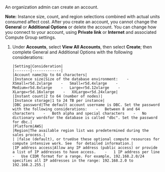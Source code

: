 
An organization admin can create an account.

**Note:** Instance size, count, and region selections combined with actual units consumed affect cost. After you create an account, you cannot change the **General** or **Additional Options** or delete the account. You can change how you connect to your account, using **Private link** or **Internet** and associated Compute Group settings.

1.  Under **Accounts**, select **View All Accounts**, then select **Create**; then complete General and Additional Options with the following considerations:

        |Setting|Consideration|
        |-------|-------------|
        |Account name|Up to 64 characters|
        |Instance size|Size of the database environment:    -   XSmall=r5d.2xlarge    -   Small=r5d.4xlarge    -   Medium=r5d.8xlarge    -   Large=r5d.12xlarge    -   XLarge=r5d.16xlarge    -   XXLarge=r5d.24xlarge|
        |Instant count|2 to 64 (number of nodes)|
        |Instance storage|1 to 24 TB per instance|
        |DBC password|The default account username is DBC. Set the password with the following considerations:    -   Between 8 and 64 characters    -   Both alpha and special characters    -   No dictionary wordsfor the database is called "dbc". Set the password for dbc.|
        |Platform|AWS|
        |Region|The available region list was predetermined during the sales process.|
        | |false (default), or trueUse these optional compute resources for compute intensive work. See  for detailed information.|
        |IP address access|Allow any IP address (public access) or provide a list of IP addresses to have access.    -   1 IP address per line    -   Use CIDR format for a range. For example, 192.168.2.0/24 specifies all IP addresses in the range: 192.168.2.0 to 192.168.2.255.|
    



